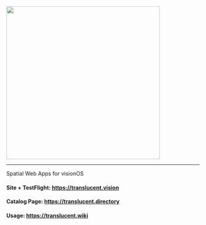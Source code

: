 <img src="https://github.com/arfct/translucent/assets/563095/321b1880-8ce1-4651-a779-9ee570d0ab83" alt="" width="400"/>

----

Spatial Web Apps for visionOS

#### Site + TestFlight: https://translucent.vision

#### Catalog Page: https://translucent.directory

#### Usage: https://translucent.wiki
